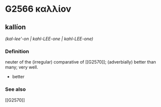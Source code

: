 # G2566 καλλίον

## kallíon

_(kal-lee'-on | kahl-LEE-one | kahl-LEE-one)_

### Definition

neuter of the (irregular) comparative of [[G2570]]; (adverbially) better than many; very well.

- better

### See also

[[G2570]]

